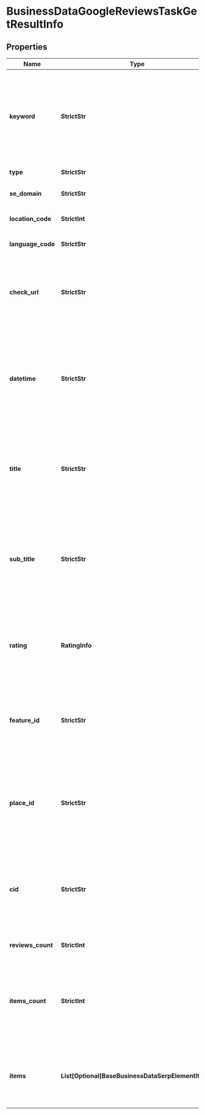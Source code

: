# BusinessDataGoogleReviewsTaskGetResultInfo


## Properties

| Name | Type | Description | Notes |
|------------ | ------------- | ------------- | -------------|
**keyword** | **StrictStr** | keyword received in a POST array<br>keyword is returned with decoded %## (plus character ‘+’ will be decoded to a space character) |[optional]|
**type** | **StrictStr** | type of element |[optional]|
**se_domain** | **StrictStr** | search engine domain in a POST array |[optional]|
**location_code** | **StrictInt** | location code in a POST array |[optional]|
**language_code** | **StrictStr** | language code in a POST array |[optional]|
**check_url** | **StrictStr** | direct URL to search engine results<br>you can use it to make sure that we provided accurate results |[optional]|
**datetime** | **StrictStr** | date and time when the result was received<br>in the UTC format: “yyyy-mm-dd hh-mm-ss +00:00”<br>example:<br>2019-11-15 12:57:46 +00:00 |[optional]|
**title** | **StrictStr** | title of the ‘reviews’ element in SERP<br>the name of the local establishment for which the reviews are collected |[optional]|
**sub_title** | **StrictStr** | subtitle of the ‘reviews’ element in SERP<br>additional information (e.g., address) on the ‘reviews’ element for which the reviews are collected |[optional]|
**rating** | **RatingInfo** | rating of the corresponding local establishment<br>popularity rate based on reviews and displayed in SERP |[optional]|
**feature_id** | **StrictStr** | the unique identifier of the ‘reviews’ element in SERP<br>learn more about the identifier in this help center article |[optional]|
**place_id** | **StrictStr** | unique identifier of a business location assigned by Google<br>learn more about the identifier in this help center article |[optional]|
**cid** | **StrictStr** | google-defined client id<br>unique id of a local establishment<br>learn more about the identifier in this help center article |[optional]|
**reviews_count** | **StrictInt** | the total number of reviews |[optional]|
**items_count** | **StrictInt** | the number of reviews items in the results array<br>you can get more results by using the depth parameter when setting a task |[optional]|
**items** | **List[Optional[BaseBusinessDataSerpElementItem]]** | found reviews<br>you can get more results by using the depth parameter when setting a task |[optional]|